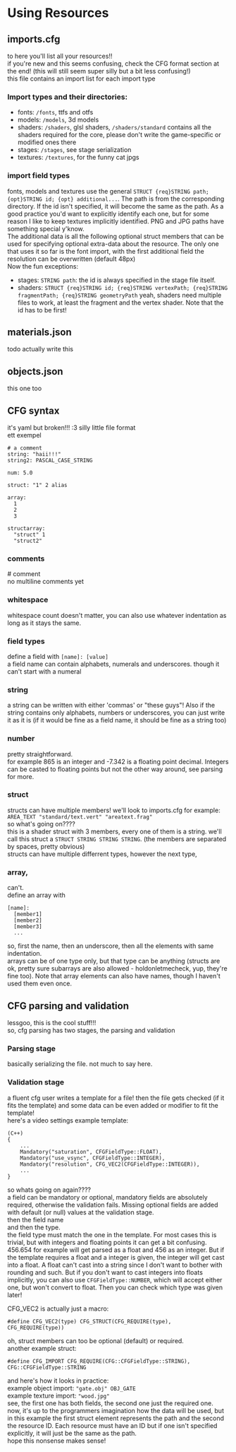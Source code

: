 # Using Resources
## imports.cfg
to here you'll list all your resources!!  
if you're new and this seems confusing, check the CFG format section at the end! (this will still seem super silly but a bit less confusing!)  
this file contains an import list for each import type
### Import types and their directories:
-  fonts: `/fonts`, ttfs and otfs  
-  models: `/models`, 3d models  
-  shaders: `/shaders`, glsl shaders, `/shaders/standard` contains all the shaders required for the core, please don't write the game-specific or modified ones there  
-  stages: `/stages`, see stage serialization  
-  textures: `/textures`, for the funny cat jpgs  
### import field types
fonts, models and textures use the general `STRUCT {req}STRING path; {opt}STRING id; {opt} additional...`. The path is from the corresponding directory. If the id isn't specified, it will become the same as the path. As a good practice you'd want to explicitly identify each one, but for some reason I like to keep textures implicitly identified. PNG and JPG paths have something special y'know.  
The additional data is all the following optional struct members that can be used for specifying optional extra-data about the resource. The only one that uses it so far is the font import, with the first additional field the resolution can be overwritten (default 48px)  
Now the fun exceptions:
-  stages: `STRING path`: the id is always specified in the stage file itself.  
-  shaders: `STRUCT {req}STRING id; {req}STRING vertexPath; {req}STRING fragmentPath; {req}STRING geometryPath` yeah, shaders need multiple files to work, at least the fragment and the vertex shader. Note that the id has to be first!  

## materials.json
todo actually write this
## objects.json
this one too

## CFG syntax
it's yaml but broken!!! :3 silly little file format  
ett exempel  
```
# a comment
string: "haii!!!"
string2: PASCAL_CASE_STRING

num: 5.0

struct: "1" 2 alias

array:
  1
  2
  3

structarray:
  "struct" 1
  "struct2"
```
### comments
\# comment  
no multiline comments yet
### whitespace
whitespace count doesn't matter, you can also use whatever indentation as long as it stays the same.
### field types
define a field with `[name]: [value]`  
a field name can contain alphabets, numerals and underscores. though it can't start with a numeral
### string  
a string can be written with either 'commas' or "these guys"! Also if the string contains only alphabets, numbers or underscores, you can just write it as it is (if it would be fine as a field name, it should be fine as a string too)
### number
pretty straightforward.  
for example 865 is an integer and -7.342 is a floating point decimal. Integers can be casted to floating points but not the other way around, see parsing for more.
### struct
structs can have multiple members! we'll look to imports.cfg for example:  
`AREA_TEXT "standard/text.vert" "areatext.frag"`  
so what's going on????  
this is a shader struct with 3 members, every one of them is a string. we'll call this struct a `STRUCT STRING STRING STRING`. (the members are separated by spaces, pretty obvious)  
structs can have multiple differrent types, however the next type,
### array,
can't.  
define an array with
```
[name]:
  [member1]
  [member2]
  [member3]
  ...
```
so, first the name, then an underscore, then all the elements with same indentation.  
arrays can be of one type only, but that type can be anything (structs are ok, pretty sure subarrays are also allowed - holdonletmecheck, yup, they're fine too). Note that array elements can also have names, though I haven't used them even once.

## CFG parsing and validation
lessgoo, this is the cool stuff!!!  
so, cfg parsing has two stages, the parsing and validation
### Parsing stage
basically serializing the file. not much to say here.  
### Validation stage
a fluent cfg user writes a template for a file! then the file gets checked (if it fits the template) and some data can be even added or modifier to fit the template!  
here's a video settings example template:
```
(C++)
{
    ...
    Mandatory("saturation", CFGFieldType::FLOAT),
    Mandatory("use_vsync", CFGFieldType::INTEGER),
    Mandatory("resolution", CFG_VEC2(CFGFieldType::INTEGER)),
    ...
}
```
so whats going on again????  
a field can be mandatory or optional, mandatory fields are absolutely required, otherwise the validation fails. Missing optional fields are added with default (or null) values at the validation stage.  
then the field name  
and then the type.  
the field type must match the one in the template. For most cases this is trivial, but with integers and floating points it can get a bit confusing. 456.654 for example will get parsed as a float and 456 as an integer. But if the template requires a float and a integer is given, the integer will get cast into a float. A float can't cast  into a string since I don't want to bother with rounding and such. But if you don't want to cast integers into floats implicitly, you can also use `CFGFieldType::NUMBER`, which will accept either one, but won't convert to float. Then you can check which type was given later!
  
CFG_VEC2 is actually just a macro:
```
#define CFG_VEC2(type) CFG_STRUCT(CFG_REQUIRE(type), CFG_REQUIRE(type))
```
oh, struct members can too be optional (default) or required.  
another example struct:
```
#define CFG_IMPORT CFG_REQUIRE(CFG::CFGFieldType::STRING), CFG::CFGFieldType::STRING
```
and here's how it looks in practice:  
example object import: `"gate.obj" OBJ_GATE`  
example texture import: `"wood.jpg"`  
see, the first one has both fields, the second one just the required one.  
now, it's up to the programmers imagination how the data will be used, but in this example the first struct element represents the path and the second the resource ID. Each resource must have an ID but if one isn't specified explicitly, it will just be the same as the path.  
hope this nonsense makes sense!
